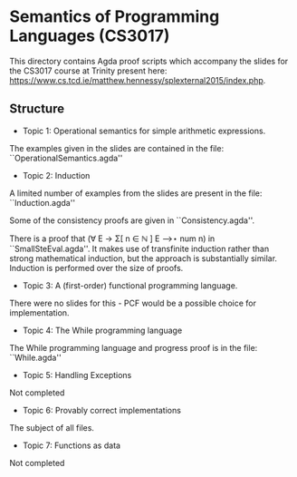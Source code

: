 
Semantics of Programming Languages (CS3017)
===========================================

This directory contains Agda proof scripts which accompany the slides for the CS3017 course at Trinity present here: https://www.cs.tcd.ie/matthew.hennessy/splexternal2015/index.php.

Structure
---------

* Topic 1: Operational semantics for simple arithmetic expressions.

The examples given in the slides are contained in the file: ``OperationalSemantics.agda''

* Topic 2: Induction

A limited number of examples from the slides are present in the file: ``Induction.agda''

Some of the consistency proofs are given in ``Consistency.agda''. 

There is a proof that (∀ E → Σ[ n ∈ ℕ ] E ⟶⋆ num n) in ``SmallSteEval.agda''.  It makes use of transfinite induction rather than strong mathematical induction, but the approach is substantially similar. Induction is performed over the size of proofs.

* Topic 3: A (first-order) functional programming language.

There were no slides for this - PCF would be a possible choice for implementation.

* Topic 4: The While programming language

The While programming language and progress proof is in the file: ``While.agda''

* Topic 5: Handling Exceptions

Not completed

* Topic 6: Provably correct implementations

The subject of all files.

* Topic 7: Functions as data

Not completed



